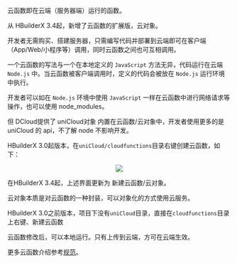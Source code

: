 云函数即在云端（服务器端）运行的函数。

从 HBuilderX 3.4起，新增了云函数的扩展版，云对象。

开发者无需购买、搭建服务器，只需编写代码并部署到云端即可在客户端（App/Web/小程序等）调用，同时云函数之间也可互相调用。

一个云函数的写法与一个在本地定义的 `JavaScript` 方法无异，代码运行在云端 `Node.js` 中。当云函数被客户端调用时，定义的代码会被放在 `Node.js` 运行环境中执行。

开发者可以如在 `Node.js` 环境中使用 `JavaScript` 一样在云函数中进行网络请求等操作，也可以使用 node_modules。

但 DCloud提供了 uniCloud对象 内置在云函数/云对象中，开发者使用更多的是 uniCloud 的 api，不了解 node 不影响开发。


HBuilderX 3.0起版本，在`uniCloud/cloudfunctions`目录右键创建云函数，如下：

<div align=center>
  <img style="max-width:750px;" src="https://bjetxgzv.cdn.bspapp.com/VKCEYUGU-dc-site/a18b3bb0-53d8-11eb-8ff1-d5dcf8779628.jpg"/>
</div>

在HBuilderX 3.4起，上述界面更新为 新建云函数/云对象。

云对象本质是对云函数的一种封装，可以对象化的方式使用云服务。

HBuilderX 3.0之前版本，项目下没有`uniCloud`目录，直接在`cloudfunctions`目录上右键、新建云函数

云函数修改后，可以本地运行。只有上传到云端，方可在云端生效。

更多云函数介绍参考[规范](uniCloud/cf-functions)。
